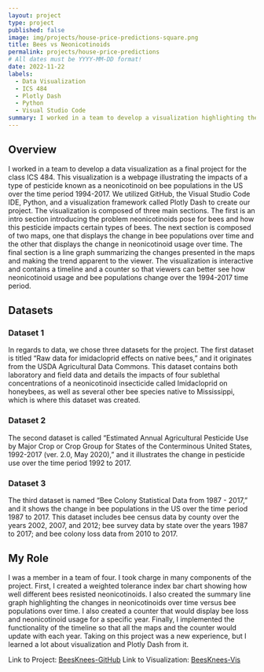 ```yaml
---
layout: project
type: project
published: false
image: img/projects/house-price-predictions-square.png
title: Bees vs Neonicotinoids
permalink: projects/house-price-predictions
# All dates must be YYYY-MM-DD format!
date: 2022-11-22
labels:
  - Data Visualization
  - ICS 484
  - Plotly Dash
  - Python
  - Visual Studio Code
summary: I worked in a team to develop a visualization highlighting the relationship between neonicotinoid usage and bee colonies over time.
---
```

## Overview
I worked in a team to develop a data visualization as a final project for the class ICS 484. This visualization is a webpage illustrating the impacts of
a type of pesticide known as a neonicotinoid on bee populations in the US over the time period 1994-2017. We utilized GitHub, the Visual Studio Code IDE, Python,
and a visualization framework called Plotly Dash to create our project. The visualization is composed of three main sections. The first is an intro section
introducing the problem neonicotinoids pose for bees and how this pesticide impacts certain types of bees. The next section is composed of two maps, one
that displays the change in bee populations over time and the other that displays the change in neonicotinoid usage over time. The final section is a
line graph summarizing the changes presented in the maps and making the trend apparent to the viewer. The visualization is interactive and contains a
timeline and a counter so that viewers can better see how neonicotinoid usage and bee populations change over the 1994-2017 time period.

## Datasets

### Dataset 1
In regards to data, we chose three datasets for the project. The first dataset is titled “Raw
data for imidacloprid effects on native bees,” and it originates from the USDA Agricultural Data
Commons. This dataset contains both laboratory and field data and details the impacts of four
sublethal concentrations of a neonicotinoid insecticide called Imidacloprid on honeybees, as well
as several other bee species native to Mississippi, which is where this dataset was created.

### Dataset 2
The second dataset is called “Estimated Annual Agricultural Pesticide Use by Major
Crop or Crop Group for States of the Conterminous United States, 1992-2017 (ver. 2.0, May
2020),” and it illustrates the change in pesticide use over the time period 1992 to 2017.

### Dataset 3
The third dataset is named “Bee Colony Statistical Data from 1987 - 2017,” and it shows
the change in bee populations in the US over the time period 1987 to 2017. This dataset includes
bee census data by county over the years 2002, 2007, and 2012; bee survey data by state over the
years 1987 to 2017; and bee colony loss data from 2010 to 2017.

## My Role
I was a member in a team of four. I took charge in many components of the project. First, I created a weighted tolerance index bar chart showing how
well different bees resisted neonicotinoids. I also created the summary line graph highlighting the changes in neonicotinoids over time versus bee
populations over time. I also created a counter that would display bee loss and neonicotinoid usage for a specific year. Finally, I implemented the
functionality of the timeline so that all the maps and the counter would update with each year. Taking on this project was a new experience, but I learned
a lot about visualization and Plotly Dash from it.

Link to Project: [BeesKnees-GitHub](https://github.com/TheBeesKnees-ICS-484/dashCode)
Link to Visualization: [BeesKnees-Vis](http://hbzxc.pythonanywhere.com/)
